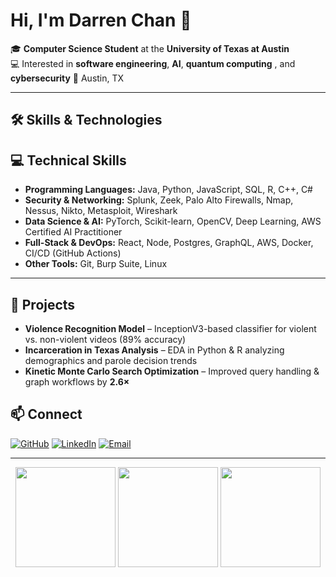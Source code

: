 # Hi, I'm Darren Chan 👋
🎓 **Computer Science Student** at the **University of Texas at Austin**  
💻 Interested in **software engineering**, **AI**, **quantum computing** , and **cybersecurity**
📍 Austin, TX

---

## 🛠 Skills & Technologies

## 💻 Technical Skills
- **Programming Languages:** Java, Python, JavaScript, SQL, R, C++, C#
- **Security & Networking:** Splunk, Zeek, Palo Alto Firewalls, Nmap, Nessus, Nikto, Metasploit, Wireshark
- **Data Science & AI:** PyTorch, Scikit-learn, OpenCV, Deep Learning, AWS Certified AI Practitioner
- **Full-Stack & DevOps:** React, Node, Postgres, GraphQL, AWS, Docker, CI/CD (GitHub Actions)
- **Other Tools:** Git, Burp Suite, Linux

---

## 📂 Projects
- **Violence Recognition Model** – InceptionV3-based classifier for violent vs. non-violent videos (89% accuracy)
- **Incarceration in Texas Analysis** – EDA in Python & R analyzing demographics and parole decision trends
- **Kinetic Monte Carlo Search Optimization** – Improved query handling & graph workflows by **2.6×**


## 📫 Connect

[![GitHub](https://img.shields.io/badge/GitHub-darrenzwc-181717?style=flat&logo=github)](https://github.com/darrenzwc)
[![LinkedIn](https://img.shields.io/badge/LinkedIn-Darren%20Chan-0A66C2?style=flat&logo=linkedin)](https://linkedin.com/in/darrenzwc)
[![Email](https://img.shields.io/badge/Email-darrenzwc%40utexas.edu-red?style=flat&logo=gmail)](mailto:darrenzwc@utexas.edu)

---

<div align="center">

<!-- GitHub Stats -->
<img src="https://github-readme-stats.vercel.app/api?username=darrenzwc&show_icons=true&hide=issues&theme=transparent&rank_icon=github" height="160" />
<img src="https://github-readme-stats.vercel.app/api/top-langs/?username=darrenzwc&layout=compact&langs_count=8&theme=transparent" height="160" />

<!-- Streak -->
<img src="https://streak-stats.demolab.com?user=darrenzwc&theme=transparent&hide_longest_streak=true" height="160" />

</div>
